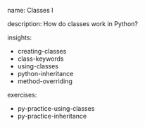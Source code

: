 name: Classes I

description: How do classes work in Python?

insights:
  - creating-classes
  - class-keywords
  - using-classes
  - python-inheritance
  - method-overriding

exercises:
  - py-practice-using-classes
  - py-practice-inheritance
